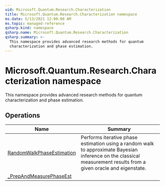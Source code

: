 ```yaml
---
uid: Microsoft.Quantum.Research.Characterization
title: Microsoft.Quantum.Research.Characterization namespace
ms.date: 5/13/2021 12:00:00 AM
ms.topic: managed-reference
qsharp.kind: namespace
qsharp.name: Microsoft.Quantum.Research.Characterization
qsharp.summary: >-
  This namespace provides advanced research methods for quantum
  characterization and phase estimation.
---
```


# Microsoft.Quantum.Research.Characterization namespace

This namespace provides advanced research methods for quantum
characterization and phase estimation.


<!-- summaries -->

## Operations

| Name | Summary |
|------|---------|
|[RandomWalkPhaseEstimation](xref:Microsoft.Quantum.Research.Characterization.RandomWalkPhaseEstimation) |Performs iterative phase estimation using a random walk to approximate Bayesian inference on the classical measurement results from a given oracle and eigenstate. |
|[_PrepAndMeasurePhaseEst](xref:Microsoft.Quantum.Research.Characterization._PrepAndMeasurePhaseEst) | |


<!-- /summaries -->
